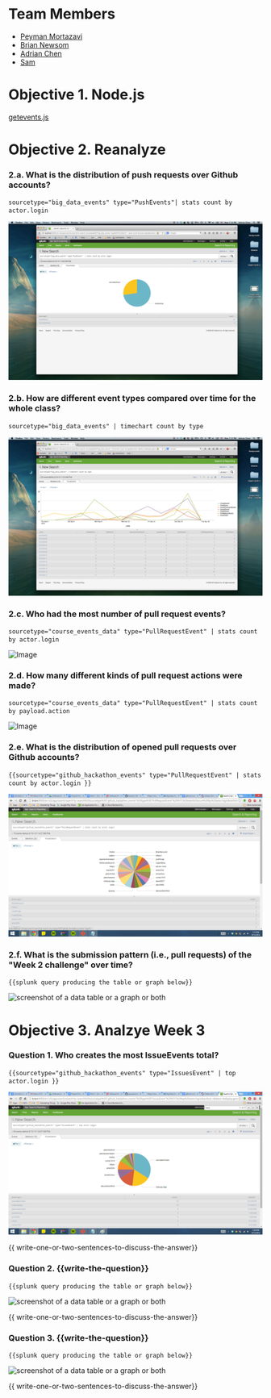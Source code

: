 # Team Members

* [Peyman Mortazavi](https://github.com/peymanmortazavi)
* [Brian Newsom](https://github.com/BrianNewsom)
* [Adrian Chen](https://github.com/adrian-chen)
* [Sam ](https://github.com/sako0938)

# Objective 1. Node.js

[getevents.js](getevents.js)

# Objective 2. Reanalyze

### 2.a. What is the distribution of push requests over Github accounts?
```
sourcetype="big_data_events" type="PushEvents"| stats count by actor.login
```
![Image](2a.png?raw=true) 

### 2.b. How are different event types compared over time for the whole class?
```
sourcetype="big_data_events" | timechart count by type
```
![Image](2b.png?raw=true) 

### 2.c. Who had the most number of pull request events?
```
sourcetype="course_events_data" type="PullRequestEvent" | stats count by actor.login
```
![Image](https://dl.dropboxusercontent.com/u/44502811/Big%20Data%20ScreenShots/Hack%203/c.png) 

### 2.d. How many different kinds of pull request actions were made?
```
sourcetype="course_events_data" type="PullRequestEvent" | stats count by payload.action
```
![Image](https://dl.dropboxusercontent.com/u/44502811/Big%20Data%20ScreenShots/Hack%203/d.png) 

### 2.e. What is the distribution of opened pull requests over Github accounts?
```
{{sourcetype="github_hackathon_events" type="PullRequestEvent" | stats count by actor.login }}
```
![screenshot of a data table or a graph or both](challengee.png?raw=true) 

### 2.f. What is the submission pattern (i.e., pull requests) of the "Week 2 challenge" over time?
```
{{splunk query producing the table or graph below}}
```
![screenshot of a data table or a graph or both](image.png?raw=true) 


# Objective 3. Analzye Week 3

### Question 1.  Who creates the most IssueEvents total?
```
{{sourcetype="github_hackathon_events" type="IssuesEvent" | top actor.login }}
```
![screenshot of a data table or a graph or both](question1.png?raw=true) 

{{ write-one-or-two-sentences-to-discuss-the-answer}}

### Question 2. {{write-the-question}}
```
{{splunk query producing the table or graph below}}
```
![screenshot of a data table or a graph or both](image.png?raw=true) 

{{ write-one-or-two-sentences-to-discuss-the-answer}}

### Question 3. {{write-the-question}}
```
{{splunk query producing the table or graph below}}
```
![screenshot of a data table or a graph or both](image.png?raw=true) 

{{ write-one-or-two-sentences-to-discuss-the-answer}}
